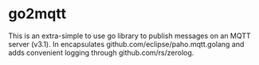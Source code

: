 # go2mqtt

This is an extra-simple to use go library to publish messages on an MQTT server (v3.1).
In encapsulates github.com/eclipse/paho.mqtt.golang and adds convenient logging through github.com/rs/zerolog.
